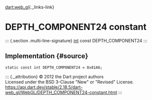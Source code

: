 [dart:web\_gl](../../dart-web_gl/dart-web_gl-library){._links-link}

DEPTH\_COMPONENT24 constant
===========================

::: {.section .multi-line-signature}
[int](../../dart-core/int-class) const DEPTH\_COMPONENT24
:::

Implementation {#source}
--------------

``` {.language-dart data-language="dart"}
static const int DEPTH_COMPONENT24 = 0x81A6;
```

::: {._attribution}
© 2012 the Dart project authors\
Licensed under the BSD 3-Clause \"New\" or \"Revised\" License.\
<https://api.dart.dev/stable/2.18.5/dart-web_gl/WebGL/DEPTH_COMPONENT24-constant.html>
:::
